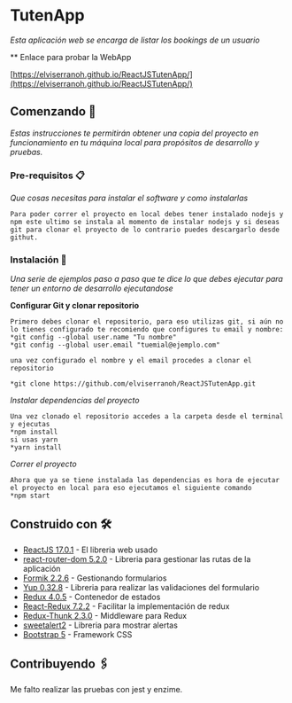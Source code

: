 # TutenApp

_Esta aplicación web se encarga de listar los bookings de un usuario_

** Enlace para probar la WebApp

[https://elviserranoh.github.io/ReactJSTutenApp/](https://elviserranoh.github.io/ReactJSTutenApp/)

## Comenzando 🚀

_Estas instrucciones te permitirán obtener una copia del proyecto en funcionamiento en tu máquina local para propósitos de desarrollo y pruebas._

### Pre-requisitos 📋

_Que cosas necesitas para instalar el software y como instalarlas_

```
Para poder correr el proyecto en local debes tener instalado nodejs y npm este ultimo se instala al momento de instalar nodejs y si deseas git para clonar el proyecto de lo contrario puedes descargarlo desde githut.
```

### Instalación 🔧

_Una serie de ejemplos paso a paso que te dice lo que debes ejecutar para tener un entorno de desarrollo ejecutandose_

__Configurar Git y clonar repositorio__

```
Primero debes clonar el repositorio, para eso utilizas git, si aún no lo tienes configurado te recomiendo que configures tu email y nombre:
*git config --global user.name "Tu nombre"
*git config --global user.email "tuemial@ejemplo.com"

una vez configurado el nombre y el email procedes a clonar el repositorio

*git clone https://github.com/elviserranoh/ReactJSTutenApp.git

```

_Instalar dependencias del proyecto_

```
Una vez clonado el repositorio accedes a la carpeta desde el terminal y ejecutas
*npm install
si usas yarn
*yarn install
```

_Correr el proyecto_

```
Ahora que ya se tiene instalada las dependencias es hora de ejecutar el proyecto en local para eso ejecutamos el siguiente comando
*npm start
```

## Construido con 🛠️

* [ReactJS 17.0.1](https://reactjs.org/docs/getting-started.html) - El libreria web usado
* [react-router-dom 5.2.0](https://reactrouter.com/web/guides/quick-start) - Libreria para gestionar las rutas de la aplicación
* [Formik 2.2.6](https://formik.org/docs/overview) - Gestionando formularios
* [Yup 0.32.8](https://formik.org/docs/overview) - Libreria para realizar las validaciones del formulario
* [Redux 4.0.5](https://redux.js.org/introduction/getting-started) - Contenedor de estados
* [React-Redux 7.2.2](https://redux.js.org/introduction/getting-started) - Facilitar la implementación de redux
* [Redux-Thunk 2.3.0](https://redux.js.org/introduction/getting-started) - Middleware para Redux
* [sweetalert2](https://sweetalert2.github.io/) - Libreria para mostrar alertas
* [Bootstrap 5](https://redux.js.org/introduction/getting-started) - Framework CSS

## Contribuyendo 🖇️

Me falto realizar las pruebas con jest y enzime.

